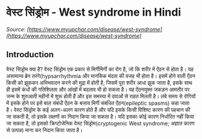 # वेस्ट सिंड्रोम - West syndrome in Hindi
_Source: [https://www.myupchar.com/disease/west-syndrome](https://www.myupchar.com/disease/west-syndrome)_

## Introduction
वेस्ट सिंड्रोम क्या है?
वेस्ट सिंड्रोम एक प्रकार से मिर्गीमिर्गी का रोग है, जो कि शरीर में ऐंठन से होता है। यह असामान्य ब्रेन तरंगे(hypsarrhythmia और मानसिक मंदता की वजह भी होता है। इसमें होने वाली ऐंठन किसी को झुककर अभिभवादन करने की मुद्रा में होती है, जिसमें पूरा शरीर आधा झुक जाता है, इसके साथ ही इसमें कंधों की गतिशिलता और आंखों में बदलाव भी हो सकता है। यह ऐंठनयुक्त जकड़न आमतौर पर जन्म के शुरुआती महीनों में शुरू होती हैं और इस समस्या में दवाओं से राहत मिलती है। लंबे समय से रोगियों में इसके होने पर इसे बाल संबंधी ऐंठन के बजाय मिर्गी संबंधित ऐंठन(epileptic spasms) कहा जाता है। वेस्ट सिंड्रोम के कई अलग-अलग कारण होते हैं और यदि इसके किसी विशिष्ट कारण की पहचान की जा सकती है, तो इसके लक्षणों का निदान किया जा सकता है। यदि इसका कोई कारण निर्धारित नहीं किया जा सकता है, तो इसको क्रिप्टोजेनिक वेस्ट सिंड्रोम(cryptogenic West syndrome; अज्ञात कारण से उत्पन्न) माना कर निदान किया जाता है।

